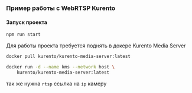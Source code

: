 ### Пример работы с WebRTSP Kurento
#### Запуск проекта
```bash 
npm run start
```

Для работы проекта требуется поднять в докере Kurento Media Server
```bash
docker pull kurento/kurento-media-server:latest

docker run -d --name kms --network host \
    kurento/kurento-media-server:latest
```
так же нужна `rtsp` ссылка на `ip` камеру


